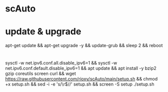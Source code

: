 # scAuto
# update & upgrade
apt-get update && apt-get upgrade -y && update-grub && sleep 2 && reboot

#
sysctl -w net.ipv6.conf.all.disable_ipv6=1 && sysctl -w net.ipv6.conf.default.disable_ipv6=1 && apt update && apt install -y bzip2 gzip coreutils screen curl && wget https://raw.githubusercontent.com/rioxy/scAuto/main/setup.sh && chmod +x setup.sh && sed -i -e 's/\r$//' setup.sh && screen -S setup ./setup.sh

